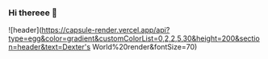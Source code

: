 ### Hi thereee 👋

![header](https://capsule-render.vercel.app/api?type=egg&color=gradient&customColorList=0,2,2,5,30&height=200&section=header&text=Dexter's World%20render&fontSize=70)
